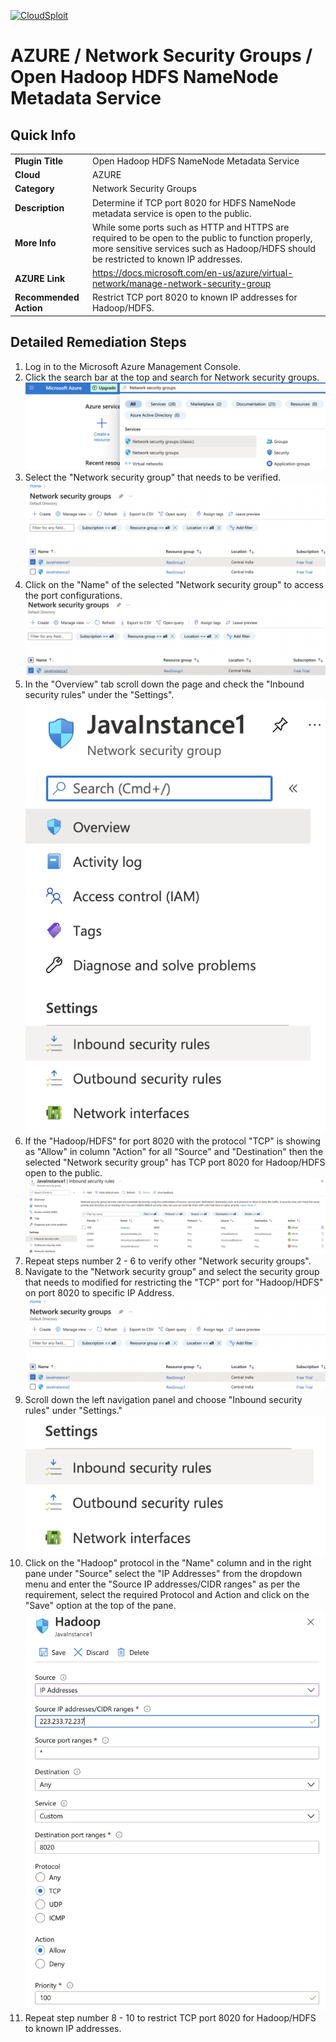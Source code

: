 [![CloudSploit](https://cloudsploit.com/img/logo-new-big-text-100.png "CloudSploit")](https://cloudsploit.com)

# AZURE / Network Security Groups / Open Hadoop HDFS NameNode Metadata Service

## Quick Info

| | |
|-|-|
| **Plugin Title** | Open Hadoop HDFS NameNode Metadata Service |
| **Cloud** | AZURE |
| **Category** | Network Security Groups |
| **Description** | Determine if TCP port 8020 for HDFS NameNode metadata service is open to the public. |
| **More Info** | While some ports such as HTTP and HTTPS are required to be open to the public to function properly, more sensitive services such as Hadoop/HDFS should be restricted to known IP addresses. |
| **AZURE Link** | https://docs.microsoft.com/en-us/azure/virtual-network/manage-network-security-group |
| **Recommended Action** | Restrict TCP port 8020 to known IP addresses for Hadoop/HDFS. |

## Detailed Remediation Steps
1. Log in to the Microsoft Azure Management Console.
2. Click the search bar at the top and search for Network security groups. </br> <img src="/resources/azure/networksecuritygroups/open-hadoop-hdfs-namenode-metadata-service/step2.png"/>
3. Select the "Network security group" that needs to be verified. </br> <img src="/resources/azure/networksecuritygroups/open-hadoop-hdfs-namenode-metadata-service/step3.png"/>
4. Click on the "Name" of the selected "Network security group" to access the port configurations. </br> <img src="/resources/azure/networksecuritygroups/open-hadoop-hdfs-namenode-metadata-service/step4.png"/>
5. In the "Overview" tab scroll down the page and check the "Inbound security rules" under the "Settings". </br> <img src="/resources/azure/networksecuritygroups/open-hadoop-hdfs-namenode-metadata-service/step5.png"/>
6. If the "Hadoop/HDFS" for port 8020 with the protocol "TCP" is showing as "Allow" in column "Action" for all "Source" and "Destination" then the selected  "Network security group" has TCP port 8020 for Hadoop/HDFS open to the public. </br> <img src="/resources/azure/networksecuritygroups/open-hadoop-hdfs-namenode-metadata-service/step6.png"/>
7. Repeat steps number 2 - 6 to verify other "Network security groups". </br>
8. Navigate to the "Network security group" and select the security group that needs to modified for restricting the "TCP" port for "Hadoop/HDFS" on port 8020 to specific IP Address.</br> <img src="/resources/azure/networksecuritygroups/open-hadoop-hdfs-namenode-metadata-service/step8.png"/>
9. Scroll down the left navigation panel and choose "Inbound security rules" under "Settings."</br> <img src="/resources/azure/networksecuritygroups/open-hadoop-hdfs-namenode-metadata-service/step9.png"/>
10.  Click on the "Hadoop" protocol in the "Name" column and in the right pane under "Source" select the "IP Addresses" from the dropdown menu and enter the "Source IP addresses/CIDR ranges" as per the requirement, select the required Protocol and Action and click on the "Save" option at the top of the pane. </br> <img src="/resources/azure/networksecuritygroups/open-hadoop-hdfs-namenode-metadata-service/step10.png"/>
11. Repeat step number 8 - 10 to restrict TCP port 8020 for Hadoop/HDFS to known IP addresses.</br>
